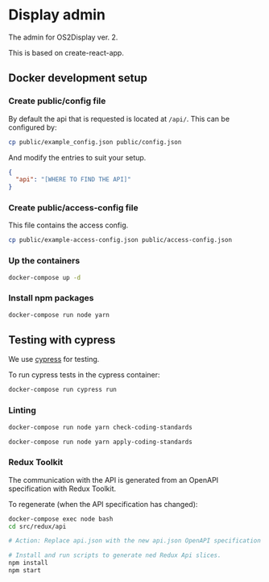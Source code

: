 # Display admin

The admin for OS2Display ver. 2.

This is based on create-react-app.

## Docker development setup

### Create public/config file

By default the api that is requested is located at `/api/`.
This can be configured by:

```bash
cp public/example_config.json public/config.json
```

And modify the entries to suit your setup.

```json
{
  "api": "[WHERE TO FIND THE API]"
}
```

### Create public/access-config file

This file contains the access config.

```bash
cp public/example-access-config.json public/access-config.json
```

### Up the containers

```bash
docker-compose up -d
```

### Install npm packages

```bash
docker-compose run node yarn
```

## Testing with cypress

We use [cypress](https://www.cypress.io/) for testing.

To run cypress tests in the cypress container:

```bash
docker-compose run cypress run
```

### Linting

```bash
docker-compose run node yarn check-coding-standards
```

```bash
docker-compose run node yarn apply-coding-standards
```

### Redux Toolkit

The communication with the API is generated from an OpenAPI
specification with Redux Toolkit.

To regenerate (when the API specification has changed):

```bash
docker-compose exec node bash
cd src/redux/api

# Action: Replace api.json with the new api.json OpenAPI specification

# Install and run scripts to generate ned Redux Api slices.
npm install
npm start
```
